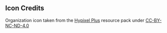 ## Icon Credits
Organization icon taken from the [Hypixel Plus](https://modrinth.com/resourcepack/hypixel-plus) resource pack under [CC-BY-NC-ND-4.0](https://creativecommons.org/licenses/by-nc-nd/4.0/)

